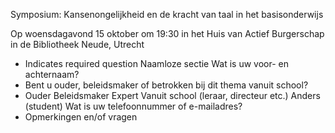 Symposium: Kansenongelijkheid en de kracht van taal in het basisonderwijs

Op woensdagavond 15 oktober om 19:30 in het Huis van Actief Burgerschap in de Bibliotheek Neude, Utrecht

- Indicates required question
  Naamloze sectie
  Wat is uw voor- en achternaam?
- Bent u ouder, beleidsmaker of betrokken bij dit thema vanuit school?
- Ouder
  Beleidsmaker
  Expert
  Vanuit school (leraar, directeur etc.)
  Anders (student)
  Wat is uw telefoonnummer of e-mailadres?
- Opmerkingen en/of vragen
